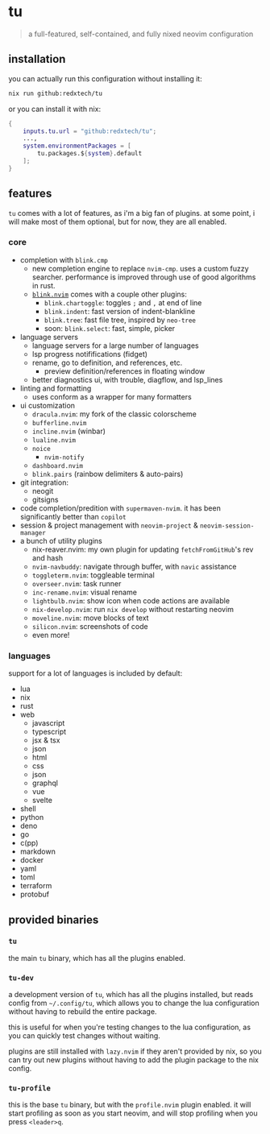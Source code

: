 # tu

> a full-featured, self-contained, and fully nixed neovim configuration

## installation

you can actually run this configuration without installing it:

```sh
nix run github:redxtech/tu
```

or you can install it with nix:

```nix
{
    inputs.tu.url = "github:redxtech/tu";
    ...,
    system.environmentPackages = [
        tu.packages.${system}.default
    ];
}
```

## features

`tu` comes with a lot of features, as i'm a big fan of plugins. at some point, i
will make most of them optional, but for now, they are all enabled.

### core

- completion with `blink.cmp`
  - new completion engine to replace `nvim-cmp`. uses a custom fuzzy searcher.
    performance is improved through use of good algorithms in rust.
  - [`blink.nvim`](https://github.com/saghen/blink.nvim) comes with a couple
    other plugins:
    - `blink.chartoggle`: toggles `;` and `,` at end of line
    - `blink.indent`: fast version of indent-blankline
    - `blink.tree`: fast file tree, inspired by `neo-tree`
    - soon: `blink.select`: fast, simple, picker
- language servers
  - language servers for a large number of languages
  - lsp progress notififications (fidget)
  - rename, go to definition, and references, etc.
    - preview definition/references in floating window
  - better diagnostics ui, with trouble, diagflow, and lsp_lines
- linting and formatting
  - uses conform as a wrapper for many formatters
- ui customization
  - `dracula.nvim`: my fork of the classic colorscheme
  - `bufferline.nvim`
  - `incline.nvim` (winbar)
  - `lualine.nvim`
  - `noice`
    - `nvim-notify`
  - `dashboard.nvim`
  - `blink.pairs` (rainbow delimiters & auto-pairs)
- git integration:
  - neogit
  - gitsigns
- code completion/predition with `supermaven-nvim`. it has been significantly
  better than `copilot`
- session & project management with `neovim-project` & `neovim-session-manager`
- a bunch of utility plugins
  - nix-reaver.nvim: my own plugin for updating `fetchFromGitHub`'s rev and hash
  - `nvim-navbuddy`: navigate through buffer, with `navic` assistance
  - `toggleterm.nvim`: toggleable terminal
  - `overseer.nvim`: task runner
  - `inc-rename.nvim`: visual rename
  - `lightbulb.nvim`: show icon when code actions are available
  - `nix-develop.nvim`: run `nix develop` without restarting neovim
  - `moveline.nvim`: move blocks of text
  - `silicon.nvim`: screenshots of code
  - even more!

### languages

support for a lot of languages is included by default:

- lua
- nix
- rust
- web
  - javascript
  - typescript
  - jsx & tsx
  - json
  - html
  - css
  - json
  - graphql
  - vue
  - svelte
- shell
- python
- deno
- go
- c(pp)
- markdown
- docker
- yaml
- toml
- terraform
- protobuf

## provided binaries

### `tu`

the main `tu` binary, which has all the plugins enabled.

### `tu-dev`

a development version of `tu`, which has all the plugins installed, but reads
config from `~/.config/tu`, which allows you to change the lua configuration without
having to rebuild the entire package.

this is useful for when you're testing changes to the lua configuration, as you can
quickly test changes without waiting.

plugins are still installed with `lazy.nvim` if they aren't provided by nix, so you
can try out new plugins without having to add the plugin package to the nix config.

### `tu-profile`

this is the base `tu` binary, but with the `profile.nvim` plugin enabled. it will
start profiling as soon as you start neovim, and will stop profiling when you
press `<leader>q`.
